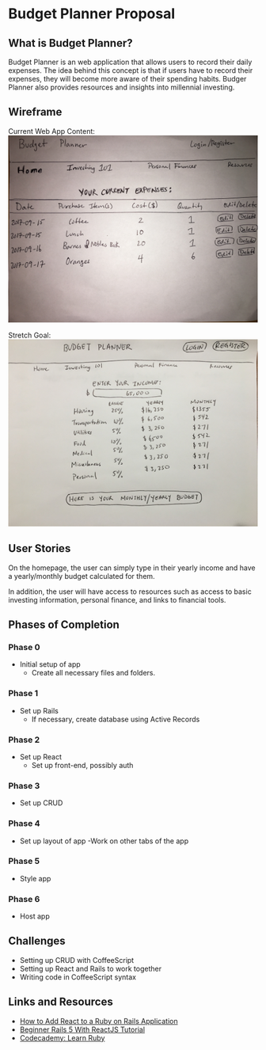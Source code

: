 # Budget Planner Proposal

## What is Budget Planner?

Budget Planner is an web application that allows users to record their daily expenses. The idea behind this concept is that if users have to record their expenses, they will become more aware of their spending habits. Budger Planner also provides resources and insights into millennial investing. 


## Wireframe

Current Web App Content: 
![](./wireframes/wireframe1.jpg)

Stretch Goal: 
![](./wireframes/wireframe2.jpg)


## User Stories

On the homepage, the user can simply type in their yearly income and have a yearly/monthly budget calculated for them. 

In addition, the user will have access to resources such as access to basic investing information, personal finance, and links to financial tools.


## Phases of Completion

### Phase 0 
- Initial setup of app
    - Create all necessary files and folders.

### Phase 1
- Set up Rails 
    - If necessary, create database using Active Records

### Phase 2
- Set up React
    - Set up front-end, possibly auth

### Phase 3
- Set up CRUD

### Phase 4 
- Set up layout of app
    -Work on other tabs of the app

### Phase 5
- Style app

### Phase 6 
- Host app

## Challenges 

* Setting up CRUD with CoffeeScript
* Setting up React and Rails to work together
* Writing code in CoffeeScript syntax


## Links and Resources

* [How to Add React to a Ruby on Rails Application](https://www.youtube.com/watch?v=pVHEPf7S88I)
* [Beginner Rails 5 With ReactJS Tutorial](https://www.youtube.com/watch?v=PIel9V6JImc&t=8s)
* [Codecademy: Learn Ruby](http://www.builtinnyc.com/job/junior-developer-0)
